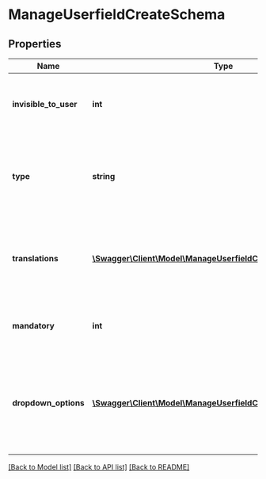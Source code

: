 # ManageUserfieldCreateSchema

## Properties
Name | Type | Description | Notes
------------ | ------------- | ------------- | -------------
**invisible_to_user** | **int** | User field is visible for users - 0 or not visible - 1. Default - 0 | [optional] 
**type** | **string** | User field type. Options: date, dropdown, textfield, textarea, etc | 
**translations** | [**\Swagger\Client\Model\ManageUserfieldCreateTranslations**](ManageUserfieldCreateTranslations.md) | Array of translations, the system default language translation is mandatory | 
**mandatory** | **int** | Mandatory - 1 or Not mandatory - 0. Default - 0 | [optional] 
**dropdown_options** | [**\Swagger\Client\Model\ManageUserfieldCreateDropdownOptions[]**](ManageUserfieldCreateDropdownOptions.md) | Array of dropdown options. If type of user field is dropdown, this parameter becomes required | [optional] 

[[Back to Model list]](../README.md#documentation-for-models) [[Back to API list]](../README.md#documentation-for-api-endpoints) [[Back to README]](../README.md)


